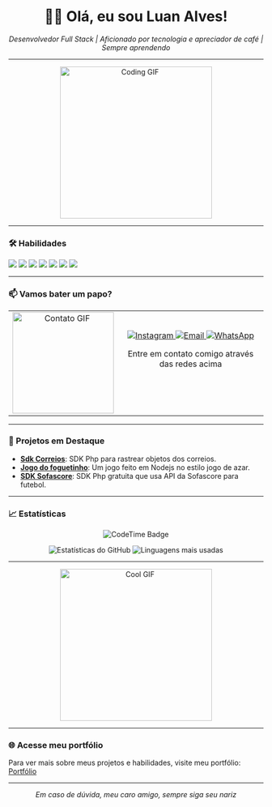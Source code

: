 <h1 align="center">👨‍💻 Olá, eu sou Luan Alves!</h1>

<p align="center">
  <em>Desenvolvedor Full Stack | Aficionado por tecnologia e apreciador de café | Sempre aprendendo</em>
</p>

---

<p align="center">
  <img src="https://media.giphy.com/media/JqmupuTVZYaQX5s094/giphy.gif" alt="Coding GIF" width="300" />
</p>

---

### 🛠️ Habilidades

<p align="left">
  <img src="https://img.shields.io/badge/PHP-777BB4?style=flat&logo=php&logoColor=white" />
  <img src="https://img.shields.io/badge/JavaScript-F7DF1E?style=flat&logo=javascript&logoColor=black" />
  <img src="https://img.shields.io/badge/React-61DAFB?style=flat&logo=react&logoColor=black" />
  <img src="https://img.shields.io/badge/Python-3776AB?style=flat&logo=python&logoColor=white" />
  <img src="https://img.shields.io/badge/SQL-4479A1?style=flat&logo=postgresql&logoColor=white" />
  <img src="https://img.shields.io/badge/CSS-1572B6?style=flat&logo=css3&logoColor=white" />
  <img src="https://img.shields.io/badge/HTML-E34F26?style=flat&logo=html5&logoColor=white" />
</p>

---

### 📫 Vamos bater um papo?

<table>
  <tr>
    <td valign="top" align="center">
      <img src="https://media.giphy.com/media/A6aHBCFqlE0Rq/giphy.gif" alt="Contato GIF" width="200" />
    </td>
    <td valign="top">
     <p align="center">
        <br />
        <a href="https://www.instagram.com/luan.r.dev/" target="_blank">
          <img src="https://img.shields.io/badge/Instagram-ff0080?style=flat&logo=instagram&logoColor=white" alt="Instagram" />
        </a>
        <a href="mailto:luanalvesnsr@gmail.com">
          <img src="https://img.shields.io/badge/Email-0072c6?style=flat&logo=gmail&logoColor=white" alt="Email" />
        </a>
        <a href="https://wa.me/554598339113" target="_blank">
          <img src="https://img.shields.io/badge/WhatsApp-25D366?style=flat&logo=whatsapp&logoColor=white" alt="WhatsApp" />
        </a>
      </p>
     <p align="center" >
      Entre em contato comigo através das redes acima
     </p>
    </td>
  </tr>
</table>


---

### 🌟 Projetos em Destaque

- **[Sdk Correios](https://github.com/luannsr12/sdkcorreios)**: SDK Php para rastrear objetos dos correios.
- **[Jogo do foguetinho](https://github.com/luannsr12/rocket)**: Um jogo feito em Nodejs no estilo jogo de azar.
- **[SDK Sofascore](https://github.com/luannsr12/lance)**: SDK Php gratuita que usa API da Sofascore para futebol.

---

### 📈 Estatísticas

<p  align="center" >
 <img href="https://codetime.dev" alt="CodeTime Badge" src="https://img.shields.io/endpoint?style=social&color=222&url=https%3A%2F%2Fapi.codetime.dev%2Fshield%3Fid%3D26223%26project%3D%26in=0">
</p>

<p align="center">
  <img src="https://github-readme-stats.vercel.app/api?username=luannsr12&show_icons=true&theme=radical" alt="Estatísticas do GitHub" />
  <img src="https://github-readme-stats.vercel.app/api/top-langs/?username=luannsr12&layout=compact&theme=radical" alt="Linguagens mais usadas" />
</p>

---

<p align="center">
  <img src="https://media.giphy.com/media/l0amJzVHIAfl7jMDos/giphy.gif" alt="Cool GIF" width="300" />
</p>

---

### 🌐 Acesse meu portfólio

Para ver mais sobre meus projetos e habilidades, visite meu portfólio: [Portfólio](https://github.com/luannsr12?tab=repositories)

---

<p align="center">
  <em>Em caso de dúvida, meu caro amigo, sempre siga seu nariz</em>
</p>
